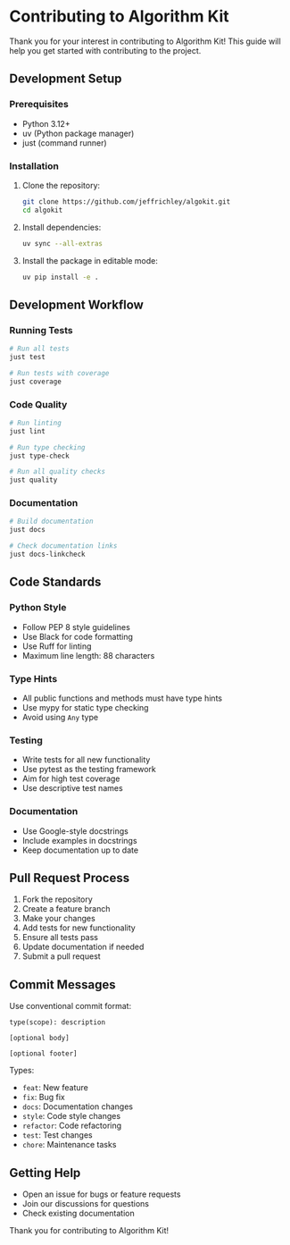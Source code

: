 # Contributing to Algorithm Kit

Thank you for your interest in contributing to Algorithm Kit! This guide will help you get started with contributing to the project.

## Development Setup

### Prerequisites

- Python 3.12+
- uv (Python package manager)
- just (command runner)

### Installation

1. Clone the repository:
   ```bash
   git clone https://github.com/jeffrichley/algokit.git
   cd algokit
   ```

2. Install dependencies:
   ```bash
   uv sync --all-extras
   ```

3. Install the package in editable mode:
   ```bash
   uv pip install -e .
   ```

## Development Workflow

### Running Tests

```bash
# Run all tests
just test

# Run tests with coverage
just coverage
```

### Code Quality

```bash
# Run linting
just lint

# Run type checking
just type-check

# Run all quality checks
just quality
```

### Documentation

```bash
# Build documentation
just docs

# Check documentation links
just docs-linkcheck
```

## Code Standards

### Python Style

- Follow PEP 8 style guidelines
- Use Black for code formatting
- Use Ruff for linting
- Maximum line length: 88 characters

### Type Hints

- All public functions and methods must have type hints
- Use mypy for static type checking
- Avoid using `Any` type

### Testing

- Write tests for all new functionality
- Use pytest as the testing framework
- Aim for high test coverage
- Use descriptive test names

### Documentation

- Use Google-style docstrings
- Include examples in docstrings
- Keep documentation up to date

## Pull Request Process

1. Fork the repository
2. Create a feature branch
3. Make your changes
4. Add tests for new functionality
5. Ensure all tests pass
6. Update documentation if needed
7. Submit a pull request

## Commit Messages

Use conventional commit format:

```
type(scope): description

[optional body]

[optional footer]
```

Types:
- `feat`: New feature
- `fix`: Bug fix
- `docs`: Documentation changes
- `style`: Code style changes
- `refactor`: Code refactoring
- `test`: Test changes
- `chore`: Maintenance tasks

## Getting Help

- Open an issue for bugs or feature requests
- Join our discussions for questions
- Check existing documentation

Thank you for contributing to Algorithm Kit!
